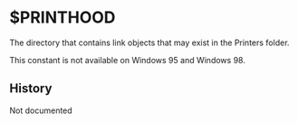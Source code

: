 # $PRINTHOOD

The directory that contains link objects that may exist in the Printers folder.

This constant is not available on Windows 95 and Windows 98.

## History

Not documented